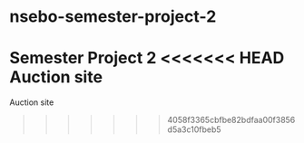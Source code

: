 # nsebo-semester-project-2
Semester Project 2
<<<<<<< HEAD
Auction site
=======
Auction site
>>>>>>> 4058f3365cbfbe82bdfaa00f3856d5a3c10fbeb5
